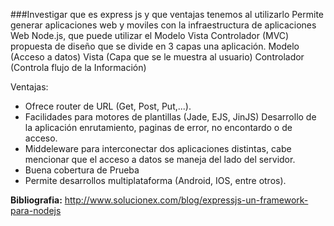 ###Investigar que es express js y que ventajas tenemos al utilizarlo
Permite generar aplicaciones web y moviles con la infraestructura de aplicaciones Web Node.js, que puede utilizar el Modelo Vista Controlador (MVC) propuesta de diseño que se divide en 3 capas una aplicación.
Modelo (Acceso a datos)
Vista (Capa que se le muestra al usuario)
Controlador (Controla flujo de la Información)


Ventajas:
* Ofrece router de URL (Get, Post, Put,...).
* Facilidades para motores de plantillas (Jade, EJS, JinJS) Desarrollo de la aplicación enrutamiento, paginas de error, no encontardo o de acceso.
* Middeleware para interconectar dos aplicaciones distintas, cabe mencionar que el acceso a datos se maneja del lado del servidor.
* Buena cobertura de Prueba
* Permite desarrollos multiplataforma (Android, IOS, entre otros).


**Bibliografia:**
http://www.solucionex.com/blog/expressjs-un-framework-para-nodejs
